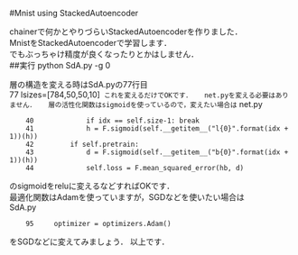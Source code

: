 #Mnist using StackedAutoencoder

chainerで何かとやりづらいStackedAutoencoderを作りました．  
MnistをStackedAutoencoderで学習します．  
でもぶっちゃけ精度が良くなったりとかはしません．  
##実行
    python SdA.py -g 0

層の構造を変える時はSdA.pyの77行目  
    77     lsizes=[784,50,50,10]`
これを変えるだけでOKです．  
net.pyを変える必要はありません．  
層の活性化関数はsigmoidを使っているので，変えたい場合は`
net.py   
```
    40             if idx == self.size-1: break
    41             h = F.sigmoid(self.__getitem__("l{0}".format(idx + 1))(h))
    42         if self.pretrain:
    43             d = F.sigmoid(self.__getitem__("b{0}".format(idx + 1))(h))
    44             self.loss = F.mean_squared_error(hb, d)
```
のsigmoidをreluに変えるなどすればOKです．  
最適化関数はAdamを使っていますが，SGDなどを使いたい場合は  
SdA.py
```
    95     optimizer = optimizers.Adam()
```
をSGDなどに変えてみましょう．
以上です．

